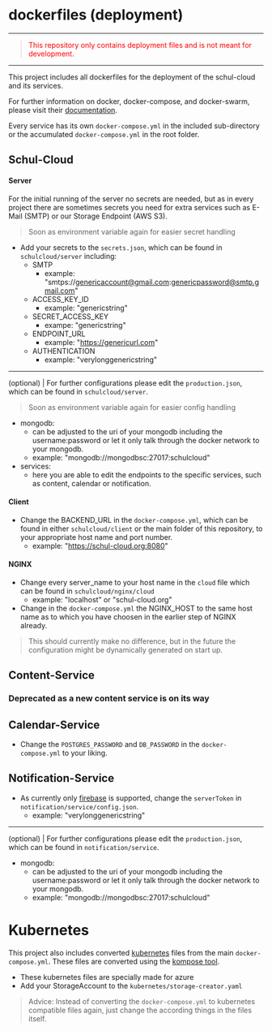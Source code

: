 
# dockerfiles (deployment)
---
> <span style="color:red">This repository only contains deployment files and is not meant for development.</span>
---
This project includes all dockerfiles for the deployment of the schul-cloud and its services.

For further information on docker, docker-compose, and docker-swarm, please visit their [documentation](https://docs.docker.com/).

Every service has its own `docker-compose.yml` in the included sub-directory or the accumulated `docker-compose.yml` in the root folder.

## Schul-Cloud
#### Server
For the initial running of the server no secrets are needed, but as in every project there are sometimes secrets you need for extra services such as E-Mail (SMTP) or our Storage Endpoint (AWS S3).

> Soon as environment variable again for easier secret handling

- Add your secrets to the `secrets.json`, which can be found in `schulcloud/server` including:
  - SMTP
	  - example: "smtps://genericaccount@gmail.com:genericpassword@smtp.gmail.com"
  - ACCESS_KEY_ID
	  - example: "genericstring"
  - SECRET_ACCESS_KEY
	  - exampe: "genericstring"
  - ENDPOINT_URL
	  - example: "https://genericurl.com"
  - AUTHENTICATION
	  - example: "verylonggenericstring"

---
(optional) | For further configurations please edit the `production.json`, which can be found in `schulcloud/server`.

> Soon as environment variable again for easier config handling

- mongodb:
	- can be adjusted to the uri of your mongodb including the username:password or let it only talk through the docker network to your mongodb.
	- example: "mongodb://mongodbsc:27017:schulcloud"
- services:
	- here you are able to edit the endpoints to the specific services, such as content, calendar or notification.

#### Client
- Change the BACKEND_URL in the `docker-compose.yml`, which can be found in either `schulcloud/client` or the main folder of this repository, to your appropriate host name and port number.
	- example: "https://schul-cloud.org:8080"

#### NGINX
- Change every server_name to your host name in the `cloud` file which can be found in `schulcloud/nginx/cloud`
	- example: "localhost" or "schul-cloud.org"
- Change in the `docker-compose.yml` the NGINX_HOST to the same host name as to which you have choosen in the earlier step of NGINX already.
> This should currently make no difference, but in the future the configuration might be dynamically generated on start up.

## Content-Service
### Deprecated as a new content service is on its way

## Calendar-Service
- Change the `POSTGRES_PASSWORD` and `DB_PASSWORD` in the `docker-compose.yml` to your liking.

## Notification-Service
- As currently only [firebase](https://firebase.google.com/) is supported, change the `serverToken` in `notification/service/config.json`.
	- example: "verylonggenericstring"

---
(optional) | For further configurations please edit the `production.json`, which can be found in `notification/service`.

- mongodb:
	- can be adjusted to the uri of your mongodb including the username:password or let it only talk through the docker network to your mongodb.
	- example: "mongodb://mongodbsc:27017:schulcloud"

# Kubernetes
This project also includes converted [kubernetes](https://github.com/kubernetes/kubernetes) files from the main `docker-compose.yml`.
These files are converted using the [kompose tool](https://github.com/kubernetes-incubator/kompose).

- These kubernetes files are specially made for azure
- Add your StorageAccount to the `kubernetes/storage-creator.yaml`

>Advice: Instead of converting the `docker-compose.yml` to kubernetes compatible files again, just change the according things in the files itself.
